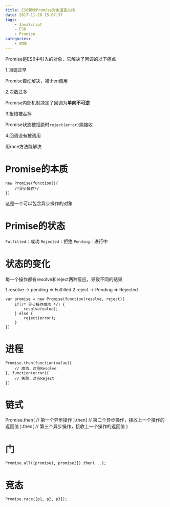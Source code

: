 ```yaml
---
title: ES6新增Promise对象速查文档
date: 2017-11-28 15:07:37
tags:
    - JavaScript
    - ES6
    - Promise
categories:
    - 前端
---
```


Promise是ES6中引入的对象，它解决了回调的以下痛点

1.回调过早

Promise自动解决，被then调用

2.次数过多

Promise内部机制决定了回调为**单向不可逆**

3.报错被吞掉

Promise状态被拒绝时``reject(error)``能接收

4.回调没有被调用

用race方法能解决

<!--more-->

# Promise的本质

```
new Promise(function(){
    /*异步操作*/
})
```

这是一个可以包含异步操作的对象

# Primise的状态

``Fulfilled``：成功
``Rejected``：拒绝
``Pending``：进行中

# 状态的变化

每一个操作都有resolve和reject两种反应，导致不同的结果

1.resolve -> pending => Fulfilled
2.reject -> Pending => Rejected

```
var promise = new Promise(function(resolve, reject){
    if(/* 异步操作成功 */) {
        resolve(value);
    } else {
        reject(error);
    }
})
```

# 进程

```
Promise.then(function(value){
    // 成功，对应Resolve
}, function(error){
    // 失败，对应Reject
})
```

# 链式

Promise.then(
    // 第一个异步操作
).then(
    // 第二个异步操作，接收上一个操作的返回值
).then(
    // 第三个异步操作，接收上一个操作的返回值
)

# 门

```
Promise.all([promise1, promise2]).then(...);
```

# 竞态

```
Promise.race([p1, p2, p3]);
```

